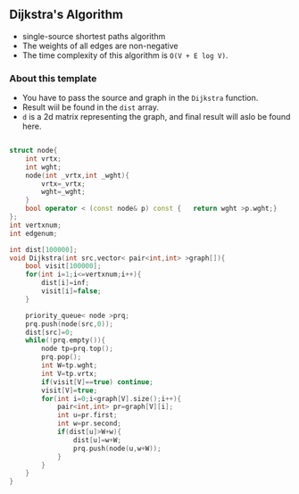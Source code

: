 ## Dijkstra's Algorithm

- single-source shortest paths algorithm
- The weights of all edges are non-negative
- The time complexity of this algorithm is  `O(V + E log V)`.

### About this template
- You have to pass the source and graph in the `Dijkstra` function.
- Result wiil be found in the `dist` array.
- `d` is a 2d matrix representing the graph, and final result will aslo be found here.

```C++

struct node{
    int vrtx;
    int wght;
    node(int _vrtx,int _wght){
        vrtx=_vrtx;
        wght=_wght;
    }
    bool operator < (const node& p) const {   return wght >p.wght;}
};
int vertxnum;
int edgenum;

int dist[100000];
void Dijkstra(int src,vector< pair<int,int> >graph[]){
    bool visit[100000];
    for(int i=1;i<=vertxnum;i++){
        dist[i]=inf;
        visit[i]=false;
    }

    priority_queue< node >prq;
    prq.push(node(src,0));
    dist[src]=0;
    while(!prq.empty()){
        node tp=prq.top();
        prq.pop();
        int W=tp.wght;
        int V=tp.vrtx;
        if(visit[V]==true) continue;
        visit[V]=true;
        for(int i=0;i<graph[V].size();i++){
            pair<int,int> pr=graph[V][i];
            int u=pr.first;
            int w=pr.second;
            if(dist[u]>W+w){
                dist[u]=w+W;
                prq.push(node(u,w+W));
            }
        }
    }
}

```